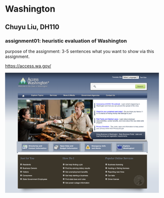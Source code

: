 # Washington
## Chuyu Liu, DH110

### assignment01: heuristic evaluation of Washington

purpose of the assignment: 3-5 sentences what you want to show via this assignment.

https://access.wa.gov/

![website of Washington Government](WA-Gov-Website.png)

